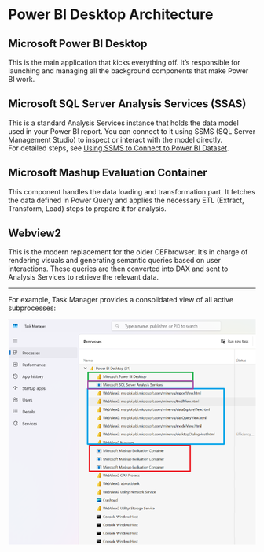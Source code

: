 # Power BI Desktop Architecture

## Microsoft Power BI Desktop
This is the main application that kicks everything off. It’s responsible for launching and managing all the background components that make Power BI work.

## Microsoft SQL Server Analysis Services (SSAS)
This is a standard Analysis Services instance that holds the data model used in your Power BI report. You can connect to it using SSMS (SQL Server Management Studio) to inspect or interact with the model directly.  
For detailed steps, see [Using SSMS to Connect to Power BI Dataset](using-ssms-to-connect-dataset.md).

## Microsoft Mashup Evaluation Container
This component handles the data loading and transformation part. It fetches the data defined in Power Query and applies the necessary ETL (Extract, Transform, Load) steps to prepare it for analysis.

## Webview2
This is the modern replacement for the older CEFbrowser. It’s in charge of rendering visuals and generating semantic queries based on user interactions. These queries are then converted into DAX and sent to Analysis Services to retrieve the relevant data.

---

For example, Task Manager provides a consolidated view of all active subprocesses:

![Task Manager subprocesses for Power BI Desktop](../Image/Image5.png)
